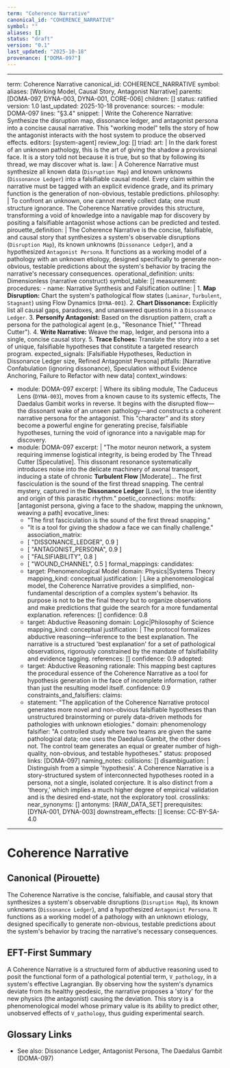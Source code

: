 ```yaml
---
term: "Coherence Narrative"
canonical_id: "COHERENCE_NARRATIVE"
symbol: ""
aliases: []
status: "draft"
version: "0.1"
last_updated: "2025-10-18"
provenance: ["DOMA-097"]
---
```


---
term: Coherence Narrative
canonical_id: COHERENCE_NARRATIVE
symbol: 
aliases: [Working Model, Causal Story, Antagonist Narrative]
parents: [DOMA-097, DYNA-003, DYNA-001, CORE-006]
children: []
status: ratified
version: 1.0
last_updated: 2025-10-18
provenance:
  sources:
    - module: DOMA-097
      lines: "§3.4"
      snippet: |
        Write the Coherence Narrative: Synthesize the disruption map, dissonance ledger, and antagonist persona into a concise causal narrative. This "working model" tells the story of how the antagonist interacts with the host system to produce the observed effects.
  editors: [system-agent]
  review_log: []
triad:
  art: |
    In the dark forest of an unknown pathology, this is the art of giving the shadow a provisional face. It is a story told not because it is true, but so that by following its thread, we may discover what is.
  law: |
    A Coherence Narrative must synthesize all known data (`Disruption Map`) and known unknowns (`Dissonance Ledger`) into a falsifiable causal model. Every claim within the narrative must be tagged with an explicit evidence grade, and its primary function is the generation of non-obvious, testable predictions.
  philosophy: |
    To confront an unknown, one cannot merely collect data; one must structure ignorance. The Coherence Narrative provides this structure, transforming a void of knowledge into a navigable map for discovery by positing a falsifiable antagonist whose actions can be predicted and tested.
pirouette_definition: |
  The Coherence Narrative is the concise, falsifiable, and causal story that synthesizes a system's observable disruptions (`Disruption Map`), its known unknowns (`Dissonance Ledger`), and a hypothesized `Antagonist Persona`. It functions as a working model of a pathology with an unknown etiology, designed specifically to generate non-obvious, testable predictions about the system's behavior by tracing the narrative's necessary consequences.
operational_definition:
  units: Dimensionless (narrative construct)
  symbol_table: []
  measurement:
    procedures:
      - name: Narrative Synthesis and Falsification
        outline: |
          1.  **Map Disruption:** Chart the system's pathological flow states (`Laminar`, `Turbulent`, `Stagnant`) using Flow Dynamics (`DYNA-001`).
          2.  **Chart Dissonance:** Explicitly list all causal gaps, paradoxes, and unanswered questions in a `Dissonance Ledger`.
          3.  **Personify Antagonist:** Based on the disruption pattern, craft a persona for the pathological agent (e.g., "Resonance Thief," "Thread Cutter").
          4.  **Write Narrative:** Weave the map, ledger, and persona into a single, concise causal story.
          5.  **Trace Echoes:** Translate the story into a set of unique, falsifiable hypotheses that constitute a targeted research program.
        expected_signals: [Falsifiable Hypotheses, Reduction in Dissonance Ledger size, Refined Antagonist Persona]
        pitfalls: [Narrative Confabulation (ignoring dissonance), Speculation without Evidence Anchoring, Failure to Refactor with new data]
context_windows:
  - module: DOMA-097
    excerpt: |
      Where its sibling module, The Caduceus Lens (`DYNA-003`), moves from a known cause to its systemic effects, The Daedalus Gambit works in reverse. It begins with the disrupted flow—the dissonant wake of an unseen pathology—and constructs a coherent narrative persona for the antagonist. This "character" and its story become a powerful engine for generating precise, falsifiable hypotheses, turning the void of ignorance into a navigable map for discovery.
  - module: DOMA-097
    excerpt: |
      "The motor neuron network, a system requiring immense logistical integrity, is being eroded by The Thread Cutter [Speculative]. This dissonant resonance systematically introduces noise into the delicate machinery of axonal transport, inducing a state of chronic **Turbulent Flow** [Moderate]... The first fasciculation is the sound of the first thread snapping. The central mystery, captured in the **Dissonance Ledger** [Low], is the true identity and origin of this parasitic rhythm."
poetic_connections:
  motifs: [antagonist persona, giving a face to the shadow, mapping the unknown, weaving a path]
  evocative_lines:
    - "The first fasciculation is the sound of the first thread snapping."
    - "It is a tool for giving the shadow a face we can finally challenge."
  association_matrix:
    - [ "DISSONANCE_LEDGER", 0.9 ]
    - [ "ANTAGONIST_PERSONA", 0.9 ]
    - [ "FALSIFIABILITY", 0.8 ]
    - [ "WOUND_CHANNEL", 0.5 ]
formal_mappings:
  candidates:
    - target: Phenomenological Model
      domain: Physics|Systems Theory
      mapping_kind: conceptual
      justification: |
        Like a phenomenological model, the Coherence Narrative provides a simplified, non-fundamental description of a complex system's behavior. Its purpose is not to be the final theory but to organize observations and make predictions that guide the search for a more fundamental explanation.
      references: []
      confidence: 0.8
    - target: Abductive Reasoning
      domain: Logic|Philosophy of Science
      mapping_kind: conceptual
      justification: |
        The protocol formalizes abductive reasoning—inference to the best explanation. The narrative is a structured 'best explanation' for a set of pathological observations, rigorously constrained by the mandate of falsifiability and evidence tagging.
      references: []
      confidence: 0.9
  adopted:
    - target: Abductive Reasoning
      rationale: This mapping best captures the procedural essence of the Coherence Narrative as a tool for hypothesis generation in the face of incomplete information, rather than just the resulting model itself.
      confidence: 0.9
constraints_and_falsifiers:
  claims:
    - statement: "The application of the Coherence Narrative protocol generates more novel and non-obvious falsifiable hypotheses than unstructured brainstorming or purely data-driven methods for pathologies with unknown etiologies."
      domain: phenomenology
      falsifier: "A controlled study where two teams are given the same pathological data; one uses the Daedalus Gambit, the other does not. The control team generates an equal or greater number of high-quality, non-obvious, and testable hypotheses."
      status: proposed
      links: [DOMA-097]
naming_notes:
  collisions: []
  disambiguation: |
    Distinguish from a simple 'hypothesis'. A Coherence Narrative is a story-structured system of interconnected hypotheses rooted in a persona, not a single, isolated conjecture. It is also distinct from a 'theory,' which implies a much higher degree of empirical validation and is the desired end-state, not the exploratory tool.
crosslinks:
  near_synonyms: []
  antonyms: [RAW_DATA_SET]
  prerequisites: [DYNA-001, DYNA-003]
  downstream_effects: []
license: CC-BY-SA-4.0
---

# Coherence Narrative

## Canonical (Pirouette)
The Coherence Narrative is the concise, falsifiable, and causal story that synthesizes a system's observable disruptions (`Disruption Map`), its known unknowns (`Dissonance Ledger`), and a hypothesized `Antagonist Persona`. It functions as a working model of a pathology with an unknown etiology, designed specifically to generate non-obvious, testable predictions about the system's behavior by tracing the narrative's necessary consequences.

## EFT-First Summary
A Coherence Narrative is a structured form of abductive reasoning used to posit the functional form of a pathological potential term, `V_pathology`, in a system's effective Lagrangian. By observing how the system's dynamics deviate from its healthy geodesic, the narrative proposes a 'story' for the new physics (the antagonist) causing the deviation. This story is a phenomenological model whose primary value is its ability to predict other, unobserved effects of `V_pathology`, thus guiding experimental search.

## Glossary Links
- See also: Dissonance Ledger, Antagonist Persona, The Daedalus Gambit (DOMA-097)